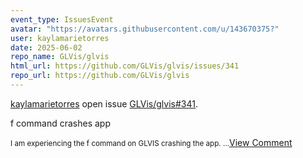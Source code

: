 ```yaml
---
event_type: IssuesEvent
avatar: "https://avatars.githubusercontent.com/u/143670375?"
user: kaylamarietorres
date: 2025-06-02
repo_name: GLVis/glvis
html_url: https://github.com/GLVis/glvis/issues/341
repo_url: https://github.com/GLVis/glvis
---
```


<a href='https://github.com/kaylamarietorres' target='_blank'>kaylamarietorres</a> open issue <a href='https://github.com/GLVis/glvis/issues/341' target='_blank'>GLVis/glvis#341</a>.

<p>f command crashes app</p><small>I am experiencing the f command on GLVIS crashing the app. ...</small><a href='https://github.com/GLVis/glvis/issues/341' target='_blank'>View Comment</a>